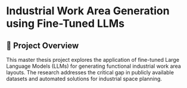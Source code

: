 # Industrial Work Area Generation using Fine-Tuned LLMs

## 📌 Project Overview
This master thesis project explores the application of fine-tuned Large Language Models (LLMs) for generating functional industrial work area layouts. The research addresses the critical gap in publicly available datasets and automated solutions for industrial space planning.

